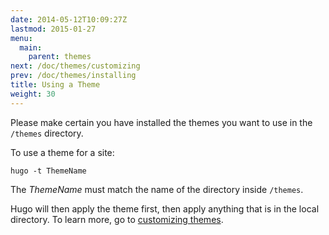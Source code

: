 ```yaml
---
date: 2014-05-12T10:09:27Z
lastmod: 2015-01-27
menu:
  main:
    parent: themes
next: /doc/themes/customizing
prev: /doc/themes/installing
title: Using a Theme
weight: 30
---
```


Please make certain you have installed the themes you want to use in the
`/themes` directory.

To use a theme for a site:

    hugo -t ThemeName

The *ThemeName* must match the name of the directory inside `/themes`.

Hugo will then apply the theme first, then apply anything that is in the local
directory. To learn more, go to [customizing themes](/doc/themes/customizing/).

